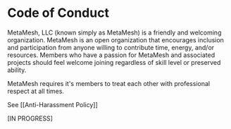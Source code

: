 # Code of Conduct

MetaMesh, LLC (known simply as MetaMesh) is a friendly and welcoming
organization. MetaMesh is an open organization that encourages inclusion and
participation from anyone willing to contribute time, energy, and/or resources.
Members who have a passion for MetaMesh and associated projects should feel
welcome joining regardless of skill level or preserved ability.

MetaMesh requires it's members to treat each other with professional respect at
all times.

See [[Anti-Harassment Policy]]

[IN PROGRESS]
